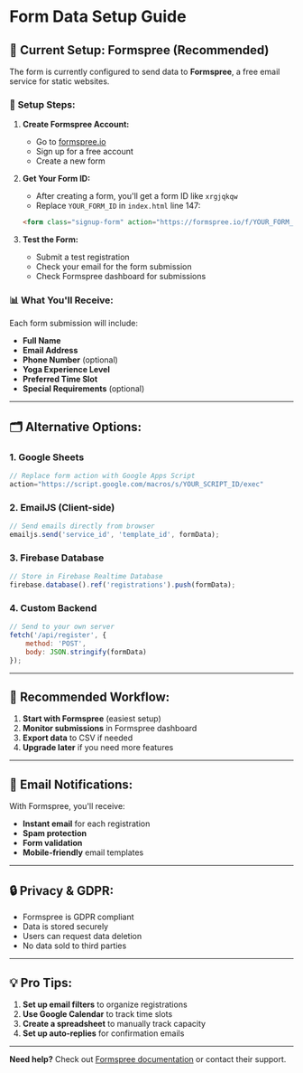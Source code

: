 # Form Data Setup Guide

## 📧 **Current Setup: Formspree (Recommended)**

The form is currently configured to send data to **Formspree**, a free email service for static websites.

### 🔧 **Setup Steps:**

1. **Create Formspree Account:**
   - Go to [formspree.io](https://formspree.io)
   - Sign up for a free account
   - Create a new form

2. **Get Your Form ID:**
   - After creating a form, you'll get a form ID like `xrgjqkqw`
   - Replace `YOUR_FORM_ID` in `index.html` line 147:
   ```html
   <form class="signup-form" action="https://formspree.io/f/YOUR_FORM_ID" method="POST">
   ```

3. **Test the Form:**
   - Submit a test registration
   - Check your email for the form submission
   - Check Formspree dashboard for submissions

### 📊 **What You'll Receive:**

Each form submission will include:
- **Full Name**
- **Email Address**
- **Phone Number** (optional)
- **Yoga Experience Level**
- **Preferred Time Slot**
- **Special Requirements** (optional)

---

## 🗂️ **Alternative Options:**

### 1. **Google Sheets**
```javascript
// Replace form action with Google Apps Script
action="https://script.google.com/macros/s/YOUR_SCRIPT_ID/exec"
```

### 2. **EmailJS (Client-side)**
```javascript
// Send emails directly from browser
emailjs.send('service_id', 'template_id', formData);
```

### 3. **Firebase Database**
```javascript
// Store in Firebase Realtime Database
firebase.database().ref('registrations').push(formData);
```

### 4. **Custom Backend**
```javascript
// Send to your own server
fetch('/api/register', {
    method: 'POST',
    body: JSON.stringify(formData)
});
```

---

## 🎯 **Recommended Workflow:**

1. **Start with Formspree** (easiest setup)
2. **Monitor submissions** in Formspree dashboard
3. **Export data** to CSV if needed
4. **Upgrade later** if you need more features

---

## 📧 **Email Notifications:**

With Formspree, you'll receive:
- **Instant email** for each registration
- **Spam protection**
- **Form validation**
- **Mobile-friendly** email templates

---

## 🔒 **Privacy & GDPR:**

- Formspree is GDPR compliant
- Data is stored securely
- Users can request data deletion
- No data sold to third parties

---

## 💡 **Pro Tips:**

1. **Set up email filters** to organize registrations
2. **Use Google Calendar** to track time slots
3. **Create a spreadsheet** to manually track capacity
4. **Set up auto-replies** for confirmation emails

---

**Need help?** Check out [Formspree documentation](https://formspree.io/docs/) or contact their support. 